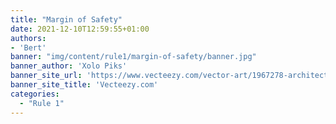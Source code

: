 ```yaml
---
title: "Margin of Safety"
date: 2021-12-10T12:59:55+01:00
authors: 
- 'Bert'
banner: "img/content/rule1/margin-of-safety/banner.jpg"
banner_author: 'Xolo Piks'
banner_site_url: 'https://www.vecteezy.com/vector-art/1967278-architect-develops-plan-for-house-with-working-tools'
banner_site_title: 'Vecteezy.com'
categories:
  - "Rule 1"
---
```


